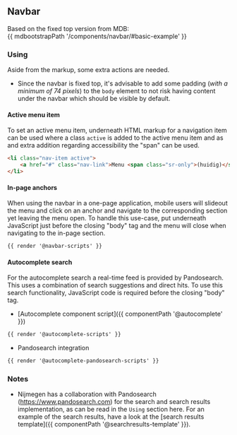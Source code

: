 ## Navbar

Based on the fixed top version from MDB:<br>
{{ mdbootstrapPath '/components/navbar/#basic-example' }}

### Using

Aside from the markup, some extra actions are needed.

* Since the navbar is fixed top, it's advisable to add some padding (_with a minimum of 74 pixels_) to the `body` element to not risk having content under the navbar which should be visible by default.

#### Active menu item
To set an active menu item, underneath HTML markup for a navigation item can be used where a class `active` is added to the active menu item and as and extra addition regarding accessibility the "span" can be used.

```html
<li class="nav-item active">
    <a href="#" class="nav-link">Menu <span class="sr-only">(huidig)</span></a>
</li>
```

#### In-page anchors
When using the navbar in a one-page application, mobile users will slideout the menu and click on an anchor and navigate to the corresponding section yet leaving the menu open.
To handle this use-case, put underneath JavaScript just before the closing "body" tag and the menu will close when navigating to the in-page section.

```html
{{ render '@navbar-scripts' }}
```

#### Autocomplete search
For the autocomplete search a real-time feed is provided by Pandosearch. This uses a combination of search suggestions and direct hits. To use this search functionality, JavaScript code is required before the closing "body" tag.

* [Autocomplete component script]({{ componentPath '@autocomplete' }})

```html
{{ render '@autocomplete-scripts' }}
```

* Pandosearch integration

```html
{{ render '@autocomplete-pandosearch-scripts' }}
```

### Notes

* Nijmegen has a collaboration with Pandosearch (https://www.pandosearch.com) for the search and search results implementation, as can be read in the `Using` section here. For an example of the search results, have a look at the [search results template]({{ componentPath '@searchresults-template' }}).
